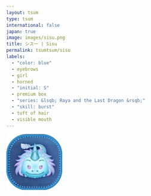 ```yaml
---
layout: tsum
type: tsum
international: false
japan: true
image: images/sisu.png
title: シスー | Sisu
permalink: tsumtsum/sisu
labels:
  - "color: blue"
  - eyebrows
  - girl
  - horned
  - "initial: S"
  - premium box
  - "series: &lsqb; Raya and the Last Dragon &rsqb;"
  - "skill: burst"
  - tuft of hair
  - visible mouth
---
```

<img class="ui image" src="../images/sisu.png">
